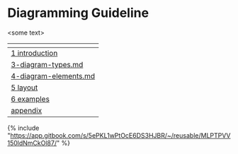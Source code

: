 # Diagramming Guideline

\<some text>

<table data-column-title-hidden data-view="cards"><thead><tr><th data-type="content-ref"></th></tr></thead><tbody><tr><td><a href="1 introduction/">1 introduction</a></td></tr><tr><td><a href="3-diagram-types.md">3-diagram-types.md</a></td></tr><tr><td><a href="4-diagram-elements.md">4-diagram-elements.md</a></td></tr><tr><td><a href="5 layout/">5 layout</a></td></tr><tr><td><a href="6 examples/">6 examples</a></td></tr><tr><td><a href="appendix/">appendix</a></td></tr></tbody></table>

{% include "https://app.gitbook.com/s/5ePKL1wPtOcE6DS3HJBR/~/reusable/MLPTPVV150ldNmCkOl87/" %}
